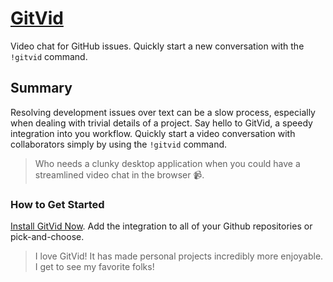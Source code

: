 # [GitVid](https://github.com/integration/gitvid) #

Video chat for GitHub issues. Quickly start a new conversation with the `!gitvid` command.

## Summary ##
Resolving development issues over text can be a slow process, especially when dealing with trivial details of a project. Say hello to GitVid, a speedy integration into you workflow. Quickly start a video conversation with collaborators simply by using the `!gitvid` command. 

  > Who needs a clunky desktop application when you could have a streamlined video chat in the browser :video_camera:.

### How to Get Started ###
[Install GitVid Now](https://github.com/integration/gitvid). Add the integration to all of your Github repositories or pick-and-choose.


  > I love GitVid! It has made personal projects incredibly more enjoyable. I get to see my favorite folks!


